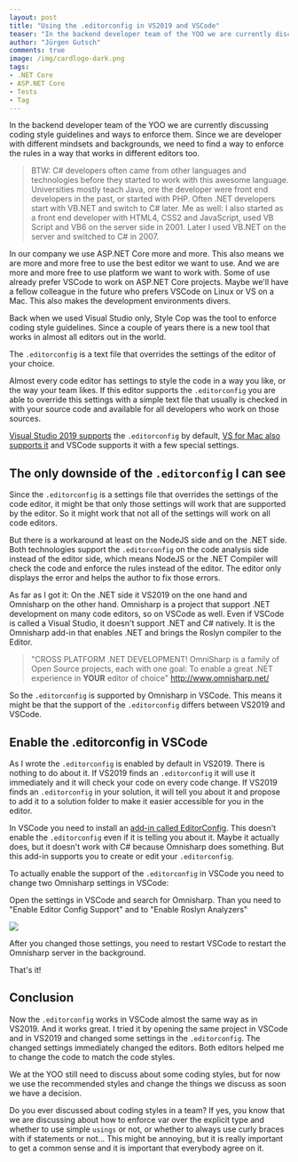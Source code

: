 ```yaml
---
layout: post
title: "Using the .editorconfig in VS2019 and VSCode"
teaser: "In the backend developer team of the YOO we are currently discussing coding style guidelines and ways to enforce them. Since we are developer with different mindsets and backgrounds, we need to find a way to enforce the rules in a way that works in different editors too."
author: "Jürgen Gutsch"
comments: true
image: /img/cardlogo-dark.png
tags: 
- .NET Core
- ASP.NET Core
- Tests
- Tag
---
```


In the backend developer team of the YOO we are currently discussing coding style guidelines and ways to enforce them. Since we are developer with different mindsets and backgrounds, we need to find a way to enforce the rules in a way that works in different editors too.

> BTW: C# developers often came from other languages and technologies before they started to work with this awesome language. Universities mostly teach Java, ore the developer were front end developers in the past, or started with PHP. Often .NET developers start with VB.NET and switch to C# later. Me as well: I also started as a front end developer with HTML4, CSS2 and JavaScript, used VB Script and VB6 on the server side in 2001. Later I used VB.NET on the server and switched to C# in 2007. 

In our company we use ASP.NET Core more and more. This also means we are more and more free to use the best editor we want to use. And we are more and more free to use platform we want to work with. Some of use already prefer VSCode to work on ASP.NET Core projects. Maybe we'll have a fellow colleague in the future who prefers VSCode on Linux or VS on a Mac. This also makes the development environments divers. 

Back when we used Visual Studio only, Style Cop was the tool to enforce coding style guidelines. Since a couple of years there is a new tool that works in almost all editors out in the world.

The `.editorconfig` is a text file that overrides the settings of the editor of your choice. 

Almost every code editor has settings to style the code in a way you like, or the way your team likes. If this editor supports the `.editorconfig` you are able to override this settings with a simple text file that usually is checked in with your source code and available for all developers who work on those sources.

[Visual Studio 2019 supports](https://docs.microsoft.com/en-us/visualstudio/ide/create-portable-custom-editor-options?view=vs-2019) the `.editorconfig` by default, [VS for Mac also supports it](https://docs.microsoft.com/en-us/visualstudio/mac/editorconfig?view=vsmac-2019) and VSCode supports it with a few special settings.

## The only downside of the `.editorconfig` I can see

Since the `.editorconfig` is a settings file that overrides the settings of the code editor, it might be that only those settings will work that are supported by the editor. So it might work that not all of the settings will work on all code editors. 

But there is a workaround at least on the NodeJS side and on the .NET side. Both technologies support the `.editorconfig` on the code analysis side instead of the editor side, which means NodeJS or the .NET Compiler will check the code and enforce the rules instead of the editor. The editor only displays the error and helps the author to fix those errors. 

As far as I got it: On the .NET side it VS2019 on the one hand and Omnisharp on the other hand. Omnisharp is a project that support .NET development on many code editors, so on VSCode as well. Even if VSCode is called a Visual Studio, it doesn't support .NET and C# natively. It is the Omnisharp add-in that enables .NET and brings the Roslyn compiler to the Editor.

> "CROSS PLATFORM .NET DEVELOPMENT!
> OmniSharp is a family of Open Source projects, each with one goal: To enable a great .NET experience in **YOUR** editor of choice"
> http://www.omnisharp.net/

So the `.editorconfig` is supported by Omnisharp in VSCode. This means it might be that the support of the `.editorconfig` differs between VS2019 and VSCode. 

## Enable the .editorconfig in VSCode

As I wrote the `.editorconfig` is enabled by default in VS2019. There is nothing to do about it. If VS2019 finds an `.editorconfig` it will use it immediately and it will check your code on every code change. If VS2019 finds an `.editorconfig` in your solution, it will tell you about it and propose to add it to a solution folder to make it easier accessible for you in the editor. 

In VSCode you need to install an [add-in called EditorConfig](https://github.com/editorconfig/editorconfig-vscode). This doesn't enable the `.editorconfig` even if it is telling you about it. Maybe it actually does, but it doesn't work with C# because Omnisharp does something. But this add-in supports you to create or edit your `.editorconfig`.

To actually enable the support of the `.editorconfig` in VSCode you need to change two Omnisharp settings in VSCode:

Open the settings in VSCode and search for Omnisharp. Than you need to "Enable Editor Config Support" and to "Enable Roslyn Analyzers"

![]({{site.baseurl}}/img/editorconfig/omnisharp.png)

After you changed those settings, you need to restart VSCode to restart the Omnisharp server in the background.

That's it!

## Conclusion

Now the `.editorconfig` works in VSCode almost the same way as in VS2019. And it works great. I tried it by opening the same project in VSCode and in VS2019 and changed some settings in the `.editorconfig`. The changed settings immediately changed the editors. Both editors helped me to change the code to match the code styles. 

We at the YOO still need to discuss about some coding styles, but for now we use the recommended styles and change the things we discuss as soon we have a decision.

Do you ever discussed about coding styles in a team? If yes, you know that we are discussing about how to enforce var over the explicit type and whether to use simple `usings` or not, or whether to always use curly braces with if statements or not... This might be annoying, but it is really important to get a common sense and it is important that everybody agree on it.